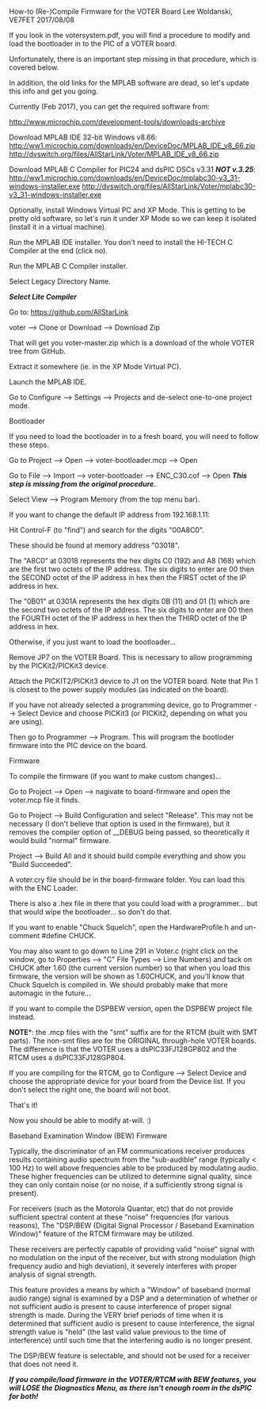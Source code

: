 How-to (Re-)Compile Firmware for the VOTER Board
Lee Woldanski, VE7FET
2017/08/08

If you look in the votersystem.pdf, you will find a procedure to modify and load the bootloader in to
the PIC of a VOTER board. 

Unfortunately, there is an important step missing in that procedure, which is covered below.

In addition, the old links for the MPLAB software are dead, so let's update this info and get you going.

Currently (Feb 2017), you can get the required software from:

http://www.microchip.com/development-tools/downloads-archive

Download MPLAB IDE 32-bit Windows v8.66:
http://ww1.microchip.com/downloads/en/DeviceDoc/MPLAB_IDE_v8_66.zip
http://dvswitch.org/files/AllStarLink/Voter/MPLAB_IDE_v8_66.zip

Download MPLAB C Compiler for PIC24 and dsPIC DSCs v3.31 ***NOT v.3.25***:
http://ww1.microchip.com/downloads/en/DeviceDoc/mplabc30-v3_31-windows-installer.exe
http://dvswitch.org/files/AllStarLink/Voter/mplabc30-v3_31-windows-installer.exe

Optionally, install Windows Virtual PC and XP Mode. This is getting to be pretty old software,
so let's run it under XP Mode so we can keep it isolated (install it in a virtual machine).

Run the MPLAB IDE installer. You don't need to install the HI-TECH C Compiler at the end (click no).

Run the MPLAB C Compiler installer.

Select Legacy Directory Name.

***Select Lite Compiler***

Go to:
https://github.com/AllStarLink

voter --> Clone or Download --> Download Zip

That will get you voter-master.zip which is a download of the whole VOTER tree from GitHub.

Extract it somewhere (ie. in the XP Mode Virtual PC).

Launch the MPLAB IDE.

Go to Configure --> Settings --> Projects and de-select one-to-one project mode.


Bootloader

If you need to load the bootloader in to a fresh board, you will need to follow these steps.

Go to Project --> Open --> voter-bootloader.mcp --> Open

Go to File --> Import --> voter-bootloader --> ENC_C30.cof --> Open ***This step is missing from the 
original procedure.***

Select View --> Program Memory (from the top menu bar).

If you want to change the default IP address from 192.168.1.11:

Hit Control-F (to "find") and search for the digits "00A8C0".

These should be found at memory address "03018".

The "A8C0" at 03018 represents the hex digits C0 (192) and A8 (168) which are the first two octets 
of the IP address. The six digits to enter are 00 then the SECOND octet of the IP address in hex 
then the FIRST octet of the IP address in hex.

The "0B01" at 0301A represents the hex digits 0B (11) and 01 (1) which are the second two octets of 
the IP address. The six digits to enter are 00 then the FOURTH octet of the IP address in hex then the
THIRD octet of the IP address in hex.

Otherwise, if you just want to load the bootloader...

Remove JP7 on the VOTER Board. This is necessary to allow programming by the PICKit2/PICKit3 device.

Attach the PICKIT2/PICKit3 device to J1 on the VOTER board. Note that Pin 1 is closest to the power supply
modules (as indicated on the board).

If you have not already selected a programming device, go to Programmer --> Select Device and choose 
PICKit3 (or PICKit2, depending on what you are using).

Then go to Programmer --> Program. This will program the bootloder firmware into the PIC device on
the board.



Firmware

To compile the firmware (if you want to make custom changes)...

Go to Project --> Open --> nagivate to board-firmware and open the voter.mcp file it finds.

Go to Project --> Build Configuration and select "Release". This may not be necessary (I don't believe that 
option is used in the firmware), but it removes the compiler option of __DEBUG being passed, so 
theoretically it would build "normal" firmware.

Project --> Build All and it should build compile everything and show you "Build Succeeded".

A voter.cry file should be in the board-firmware folder. You can load this with the ENC Loader.

There is also a .hex file in there that you could load with a programmer... but that would wipe 
the bootloader... so don't do that.


If you want to enable "Chuck Squelch", open the HardwareProfile.h and un-comment #define CHUCK. 

You may also want to go down to Line 291 in Voter.c (right click on the window, go to Properties -->
"C" File Types --> Line Numbers) and tack on CHUCK after 1.60 (the current version number) so that 
when you load this firmware, the version will be shown as 1.60CHUCK, and you'll know that 
Chuck Squelch is compiled in. We should probably make that more automagic in the future...


If you want to compile the DSPBEW version, open the DSPBEW project file instead.

**NOTE***: the .mcp files with the "smt" suffix are for the RTCM (built with SMT parts). The non-smt 
files are for the ORIGINAL through-hole VOTER boards. The difference is that the VOTER uses a dsPIC33FJ128GP802 
and the RTCM uses a dsPIC33FJ128GP804.

If you are compiling for the RTCM, go to Configure --> Select Device and choose the appropriate device for 
your board from the Device list. If you don't select the right one, the board will not boot.


That's it!

Now you should be able to modify at-will. :)


Baseband Examination Window (BEW) Firmware

Typically, the discriminator of an FM communications receiver produces results containing audio spectrum from the "sub-audible" range (typically < 100 Hz) to well above frequencies able to be produced by modulating audio. These higher frequencies can be utilized to determine signal quality, since they can only contain noise (or no noise, if a sufficiently strong signal is present).

For receivers (such as the Motorola Quantar, etc) that do not provide sufficient spectral content at these "noise" frequencies (for various reasons), The "DSP/BEW (Digital Signal Processor / Baseband Examination Window)" feature of the RTCM firmware may be utilized.

These receivers are perfectly capable of providing valid "noise" signal with no modulation on the input of the receiver, but with strong modulation (high frequency audio and high deviation), it severely interferes with proper analysis of signal strength.

This feature provides a means by which a "Window" of baseband (normal audio range) signal is examined by a DSP and a determination of whether or not sufficient audio is present to cause interference of proper signal strength is made. During the VERY brief periods of time when it is determined that sufficient audio is present to cause interference, the signal strength value is "held" (the last valid value previous to the time of interference) until such time that the interfering audio is no longer present.

The DSP/BEW feature is selectable, and should not be used for a receiver that does not need it.

***If you compile/load firmware in the VOTER/RTCM with BEW features, you will LOSE the Diagnostics Menu, as there isn't enough room in the dsPIC for both!***
